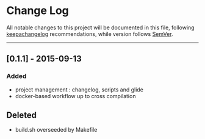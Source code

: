 # Change Log

All notable changes to this project will be documented in this file, following [keepachangelog](http://keepachangelog.com/) recommendations, while version follows [SemVer](http://semver.org/).

---

## [0.1.1] - 2015-09-13
### Added
- project management : changelog, scripts and glide
- docker-based workflow up to cross compilation

## Deleted
- build.sh overseeded by Makefile
